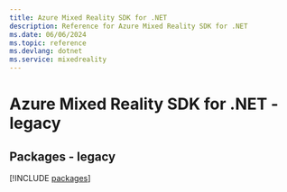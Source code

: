 ```yaml
---
title: Azure Mixed Reality SDK for .NET
description: Reference for Azure Mixed Reality SDK for .NET
ms.date: 06/06/2024
ms.topic: reference
ms.devlang: dotnet
ms.service: mixedreality
---
```

# Azure Mixed Reality SDK for .NET - legacy
## Packages - legacy
[!INCLUDE [packages](mixed-reality-index.md)]